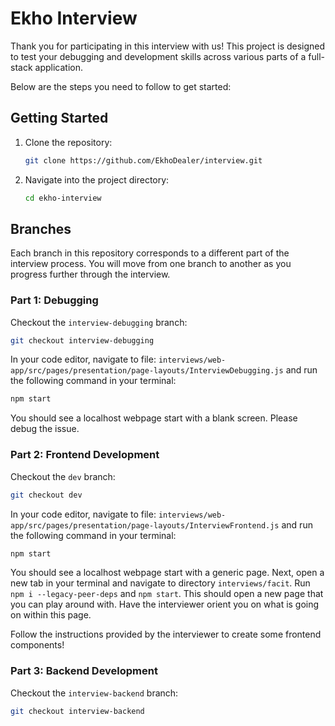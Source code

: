 # Ekho Interview

Thank you for participating in this interview with us! This project is designed to test your debugging and development skills across various parts of a full-stack application.

Below are the steps you need to follow to get started:

## Getting Started

1. Clone the repository:

    ```bash
    git clone https://github.com/EkhoDealer/interview.git
    ```

2. Navigate into the project directory:
    ```bash
    cd ekho-interview
    ```

## Branches

Each branch in this repository corresponds to a different part of the interview process. You will move from one branch to another as you progress further through the interview.

### Part 1: Debugging

Checkout the `interview-debugging` branch:

```bash
git checkout interview-debugging
```

In your code editor, navigate to file: ```interviews/web-app/src/pages/presentation/page-layouts/InterviewDebugging.js``` and run the following command in your terminal:

```bash
npm start
```

You should see a localhost webpage start with a blank screen. Please debug the issue.

### Part 2: Frontend Development

Checkout the `dev` branch:

```bash
git checkout dev
```

In your code editor, navigate to file: ```interviews/web-app/src/pages/presentation/page-layouts/InterviewFrontend.js``` and run the following command in your terminal:

```bash
npm start
```

You should see a localhost webpage start with a generic page. Next, open a new tab in your terminal and navigate to directory ```interviews/facit```. Run `npm i --legacy-peer-deps` and `npm start`. This should open a new page that you can play around with. Have the interviewer orient you on what is going on within this page.

Follow the instructions provided by the interviewer to create some frontend components!

### Part 3: Backend Development

Checkout the `interview-backend` branch:

```bash
git checkout interview-backend
```
